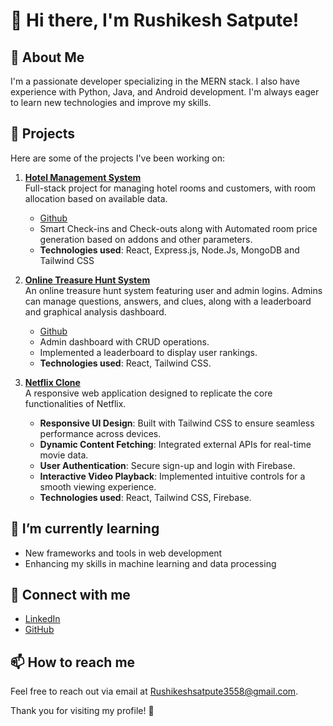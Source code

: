 # 👋 Hi there, I'm Rushikesh Satpute!

## 🌟 About Me
I'm a passionate developer specializing in the MERN stack. I also have experience with Python, Java, and Android development. I'm always eager to learn new technologies and improve my skills.

## 🚀 Projects
Here are some of the projects I've been working on:

1. **[Hotel Management System](https://hotel-managemnt.vercel.app)**  
   Full-stack project for managing hotel rooms and customers, with room allocation based on available data.
   - [Github](https://github.com/Rushikesh-Satpute/Hotel-Management)
   - Smart Check-ins and Check-outs along with Automated room price generation based on addons and other parameters.
   - **Technologies used**: React, Express.js, Node.Js, MongoDB and Tailwind CSS

3. **[Online Treasure Hunt System](https://jscoecesa.netlify.app)**  
   An online treasure hunt system featuring user and admin logins. Admins can manage questions, answers, and clues, along with a leaderboard and graphical analysis dashboard.
   - [Github](https://github.com/Rushikesh-Satpute/Treasure_hunt)
   - Admin dashboard with CRUD operations.
   - Implemented a leaderboard to display user rankings. 
   - **Technologies used**: React, Tailwind CSS.

4. **[Netflix Clone](https://github.com/Rushikesh-Satpute/netflix-clone)**  
   A responsive web application designed to replicate the core functionalities of Netflix.  
   - **Responsive UI Design**: Built with Tailwind CSS to ensure seamless performance across devices.  
   - **Dynamic Content Fetching**: Integrated external APIs for real-time movie data.  
   - **User Authentication**: Secure sign-up and login with Firebase.  
   - **Interactive Video Playback**: Implemented intuitive controls for a smooth viewing experience.  
   - **Technologies used**: React, Tailwind CSS, Firebase.

## 🌱 I’m currently learning
- New frameworks and tools in web development
- Enhancing my skills in machine learning and data processing

## 💬 Connect with me
- [LinkedIn](https://www.linkedin.com/in/rushikesh-satpute77)
- [GitHub](https://github.com/Rushikesh-Satpute)

## 📫 How to reach me
Feel free to reach out via email at [Rushikeshsatpute3558@gmail.com](mailto:Rushikeshsatpute3558@gmail.com).

Thank you for visiting my profile! 🌟
